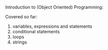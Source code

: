 Introduction to (Object Oriented) Programming:

Covered so far:

01. variables, expressions and statements
02. conditional statements
03. loops
04. strings
